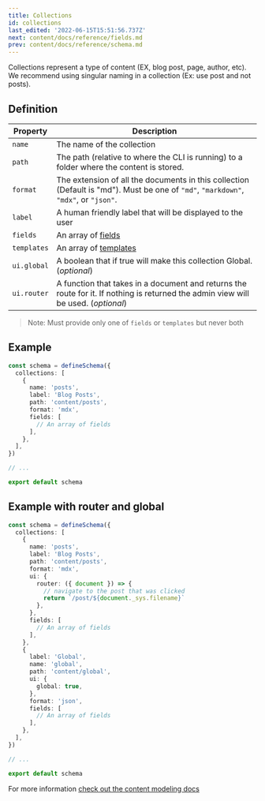 ```yaml
---
title: Collections
id: collections
last_edited: '2022-06-15T15:51:56.737Z'
next: content/docs/reference/fields.md
prev: content/docs/reference/schema.md
---
```


Collections represent a type of content (EX, blog post, page, author, etc). We recommend using singular naming in a collection (Ex: use post and not posts).

## Definition

| Property    | Description                                                                                                                         |
| ----------- | ----------------------------------------------------------------------------------------------------------------------------------- |
| `name`      | The name of the collection                                                                                                          |
| `path`      | The path (relative to where the CLI is running) to a folder where the content is stored.                                            |
| `format`    | The extension of all the documents in this collection (Default is "md"). Must be one of `"md"`, `"markdown"`, `"mdx"`, or `"json"`. |
| `label`     | A human friendly label that will be displayed to the user                                                                           |
| `fields`    | An array of [fields](/docs/reference/fields/)                                                                                       |
| `templates` | An array of [templates](/docs/reference/templates/)                                                                                 |
| `ui.global` | A boolean that if true will make this collection Global. (_optional_)                                                               |
| `ui.router` | A function that takes in a document and returns the route for it. If nothing is returned the admin view will be used. (_optional_)  |

> Note: Must provide only one of `fields` or `templates` but never both

## Example

```ts
const schema = defineSchema({
  collections: [
    {
      name: 'posts',
      label: 'Blog Posts',
      path: 'content/posts',
      format: 'mdx',
      fields: [
        // An array of fields
      ],
    },
  ],
})

// ...

export default schema
```

## Example with router and global

```ts
const schema = defineSchema({
  collections: [
    {
      name: 'posts',
      label: 'Blog Posts',
      path: 'content/posts',
      format: 'mdx',
      ui: {
        router: ({ document }) => {
          // navigate to the post that was clicked
          return `/post/${document._sys.filename}`
        },
      },
      fields: [
        // An array of fields
      ],
    },
    {
      label: 'Global',
      name: 'global',
      path: 'content/global',
      ui: {
        global: true,
      },
      format: 'json',
      fields: [
        // An array of fields
      ],
    },
  ],
})

// ...

export default schema
```

For more information [check out the content modeling docs](/docs/schema/)
